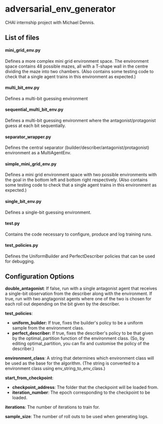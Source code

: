 # adversarial_env_generator

CHAI internship project with Michael Dennis.

## List of files

#### mini_grid_env.py
Defines a more complex mini grid environment space. The environment space contains 48 possible mazes, all with a T-shape wall in the centre dividing the maze into two chambers.
(Also contains some testing code to check that a single agent trains in this environment as expected.)

#### multi_bit_env.py
Defines a multi-bit guessing environment

#### sequential_multi_bit_env.py
Defines a multi-bit guessing environment where the antagonist/protagonist guess at each bit sequentially.

#### separator_wrapper.py
Defines the central separator (builder/describer/antagonist/protagonist) environment as a MultiAgentEnv.

#### simple_mini_grid_env.py
Defines a mini grid environment space with two possible environments with the goal in the bottom left and bottom right respectively.
(Also contains some testing code to check that a single agent trains in this environment as expected.)

#### single_bit_env.py
Defines a single-bit guessing environment.

#### test.py
Contains the code necessary to configure, produce and log training runs.

#### test_policies.py
Defines the UniformBuilder and PerfectDescriber policies that can be used for debugging.

## Configuration Options

**double_antagonist**: If false, run with a single antagonist agent that receives a single-bit observation from the describer along with the environment. If true, run with two angtagonist agents where one of the two is chosen for each roll out depending on the bit given by the describer.

**test_policies**:  
- **uniform_builder:** If true, fixes the builder's policy to be a uniform sample from the environment class.
- **perfect_describer:** If true, fixes the describer's policy to be that given by the optimal_partition function of the environment class. (So, by editing optimal_partition, you can fix and customise the policy of the describer.)

**environment_class**: A string that determines which environment class will be used as the base for the algorithm. (The string is converted to a environment class using env_string_to_env_class.)

**start_from_checkpoint**:
- **checkpoint_address**: The folder that the checkpoint will be loaded from.
- **iteration_number**: The epoch corresponding to the checkpoint to be loaded.

**iterations**: The number of iterations to train for.

**sample_size**: The number of roll outs to be used when generating logs.
